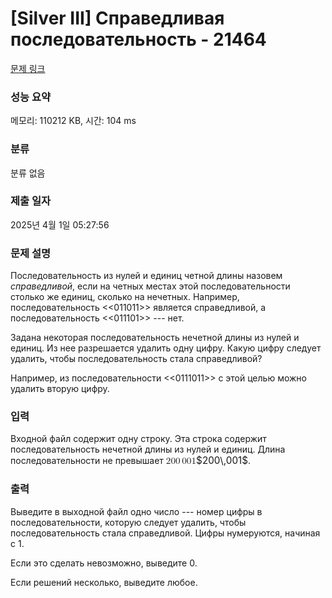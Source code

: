 # [Silver III] Справедливая последовательность - 21464 

[문제 링크](https://www.acmicpc.net/problem/21464) 

### 성능 요약

메모리: 110212 KB, 시간: 104 ms

### 분류

분류 없음

### 제출 일자

2025년 4월 1일 05:27:56

### 문제 설명

<p>Последовательность из нулей и единиц четной длины назовем <em>справедливой</em>, если на четных местах этой последовательности столько же единиц, сколько на нечетных. Например, последовательность <<011011>> является справедливой, а последовательность <<011101>> --- нет.</p>

<p>Задана некоторая последовательность нечетной длины из нулей и единиц. Из нее разрешается удалить одну цифру. Какую цифру следует удалить, чтобы последовательность стала справедливой?</p>

<p>Например, из последовательности <<0111011>> с этой целью можно удалить вторую цифру.</p>

### 입력 

 <p>Входной файл содержит одну строку. Эта строка содержит последовательность нечетной длины из нулей и единиц. Длина последовательности не превышает <mjx-container class="MathJax" jax="CHTML" style="font-size: 109%; position: relative;"><mjx-math class="MJX-TEX" aria-hidden="true"><mjx-mn class="mjx-n"><mjx-c class="mjx-c32"></mjx-c><mjx-c class="mjx-c30"></mjx-c><mjx-c class="mjx-c30"></mjx-c></mjx-mn><mjx-mstyle><mjx-mspace style="width: 0.167em;"></mjx-mspace></mjx-mstyle><mjx-mn class="mjx-n"><mjx-c class="mjx-c30"></mjx-c><mjx-c class="mjx-c30"></mjx-c><mjx-c class="mjx-c31"></mjx-c></mjx-mn></mjx-math><mjx-assistive-mml unselectable="on" display="inline"><math xmlns="http://www.w3.org/1998/Math/MathML"><mn>200</mn><mstyle scriptlevel="0"><mspace width="0.167em"></mspace></mstyle><mn>001</mn></math></mjx-assistive-mml><span aria-hidden="true" class="no-mathjax mjx-copytext">$200\,001$</span></mjx-container>.</p>

### 출력 

 <p>Выведите в выходной файл одно число --- номер цифры в последовательности, которую следует удалить, чтобы последовательность стала справедливой. Цифры нумеруются, начиная с 1.</p>

<p>Если это сделать невозможно, выведите 0. </p>

<p>Если решений несколько, выведите любое.</p>


